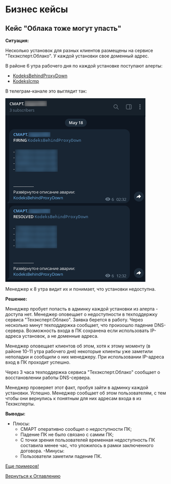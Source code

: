 # Бизнес кейсы

## Кейс "Облака тоже могут упасть"

**Ситуация:**

Несколько установок для разных клиентов размещены на сервисе "Техэксперт.Облако".
У каждой установки свое доменный адрес.

В районе 6 утра рабочего дня по каждой установке поступают алерты:
- [KodeksBehindProxyDown](http://smart.uniclass.ru/docs/errors/KodeksBehindProxyDown.md)
- [KodeksIcmp](http://smart.uniclass.ru/docs/errors/KodeksIcmp.md)

В телеграм-канале это выглядит так:

<img src="img/smart real cases/search empty_telegram.png" alt="Алерт в канал telegram" align=top>

Менеджер к 8 утра видит их и понимает, что установки недоступна.

**Решение:**

Менеджер пробует попасть в админку каждой установки из алерта - доступа нет.
Менеджер оповещает о недоступности в техподдержку сервиса "Техэксперт.Облако".
Заявка берется в работу.
Через несколько минут техподдержка сообщает, что произошло падение DNS-сервера.
Возможность входа в ПК сохранена если использовать IP-адреса установок, а не доменные адреса.

Менеджер оповещает клиентов об этом, хотя к этому моменту (в районе 10-11 утра рабочего дня) некоторые клиенты уже заметили неполадки и сообщили о них менеджеру.
При использовании IP-адреса вход в ПК проходит успешно.

Через 3 часа техподдержка сервиса "Техэксперт.Облако" сообщает о восстановлении работы DNS-сервера.

Менеджер проверяет этот факт, пробуя зайти в админку каждой установки.
Успешно.
Менеджер сообщает об этом пользователям, с тем чтобы они вернулись к понятным для них адресам входа в из Техэксперты.

**Выводы:**
- Плюсы:
  - СМАРТ оперативно сообщил о недоступности ПК;
  - Падение ПК не было связано с самим ПК;
  - С точки зрения пользователей временная недоступность ПК составила менее час, что уложилось в рамки заключенного договора.
-Минусы:
  - Пользователи заметили падение ПК.

[Еще примеров!](099-smart-real-cases-3.md)

[Вернуться к Оглавлению](Readme.md)